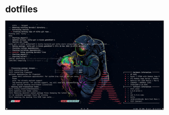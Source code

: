 # dotfiles
![screenshot 1](https://github.com/TakitaTD/dotfiles/blob/main/assets/screenshot1.png?raw=true)
